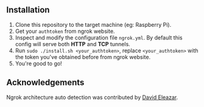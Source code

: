 ## Installation

1. Clone this repository to the target machine (eg: Raspberry Pi).
2. Get your `authtoken` from ngrok website.
3. Inspect and modify the configuration file `ngrok.yml`. By default this config will serve both **HTTP** and **TCP** tunnels.
4. Run `sudo ./install.sh <your_authtoken>`, replace `<your_authtoken>` with the token you've obtained before from ngrok website.
5. You're good to go!

## Acknowledgements

Ngrok architecture auto detection was contributed by [David Eleazar](https://github.com/elzdave).
